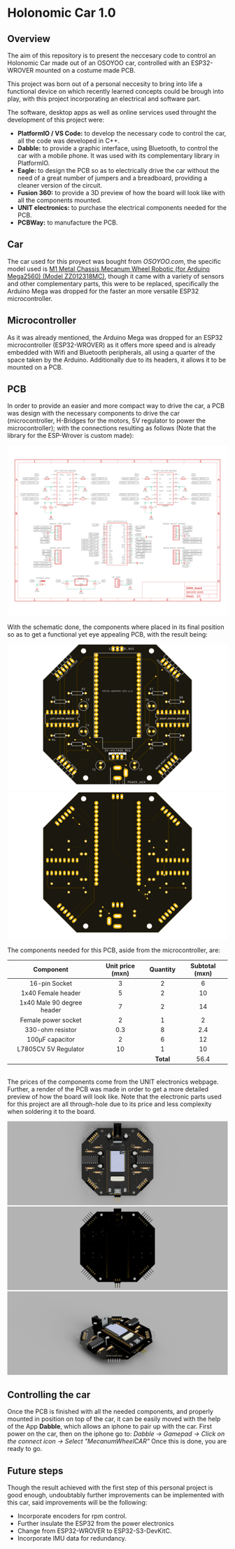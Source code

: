 # Holonomic Car 1.0

## Overview
The aim of this repository is to present the neccesary code to control an Holonomic Car made out of an OSOYOO car, controlled with an ESP32-WROVER mounted on a costume made PCB.

This project was born out of a personal neccesity to bring into life a functional device on which recently learned concepts could be brough into play, with this project incorporating an electrical and software part.

The software, desktop apps as well as online services used throught the development of this project were:
- __PlatformIO / VS Code:__ to develop the necessary code to control the car, all the code was developed in C++.
- __Dabble:__ to provide a graphic interface, using Bluetooth, to control the car with a mobile phone. It was used with its complementary library in PlatformIO.
- __Eagle:__ to design the PCB so as to electrically drive the car without the need of a great number of jumpers and a breadboard, providing a cleaner version of the circuit.
- __Fusion 360:__ to provide a 3D preview of how the board will look like with all the components mounted.
- __UNIT electronics:__ to purchase the electrical components needed for the PCB.
- __PCBWay:__ to manufacture the PCB.

## Car   
The car used for this proyect was bought from *OSOYOO.com*, the specific model used is [M1 Metal Chassis Mecanum Wheel Robotic (for Arduino Mega2560) (Model ZZ012318MC)](https://osoyoo.com/2019/11/08/omni-direction-mecanum-wheel-robotic-kit-v1/), though it came with a variety of sensors and other complementary parts, this were to be replaced, specifically the Arduino Mega was dropped for the faster an more versatile ESP32 microcontroller.

## Microcontroller
As it was already mentioned, the Arduino Mega was dropped for an ESP32 microcontroller (ESP32-WROVER) as it offers more speed and is already embedded with Wifi and Bluetooth peripherals, all using a quarter of the space taken by the Arduino. Additionally due to its headers, it allows it to be mounted on a PCB.

<!-- PONER IMAGEN CON EL PINOUT DE LA PLACA -->

## PCB
In order to provide an easier and more compact way to drive the car, a PCB was design with the necessary components to drive the car (microcontroller, H-Bridges for the motors, 5V regulator to power the microcontroller); with the connections resulting as follows (Note that the library for the ESP-Wrover is custom made):


![Alt text](img/DMW_board_schematic.png)

With the schematic done, the components where placed in its final position so as to get a functional yet eye appealing PCB, with the result being:

![Alt text](img/DMW_board_PCBTop.png)
![Alt text](img/DMW_board_PCBBottom.png)

The components needed for this PCB, aside from the microcontroller, are:

<p align="center">

|Component| Unit price (mxn) | Quantity | Subtotal (mxn) |
|:--:| :--:| :--:| :--:|
| 16-pin Socket               | 3 | 2 | 6 |
| 1x40 Female header          | 5 | 2 | 10 |
| 1x40 Male 90 degree header  | 7 | 2 | 14 |
| Female power socket         | 2 | 1 | 2 |
| 330-ohm resistor            | 0.3 | 8 | 2.4 |
| 100µF capacitor             | 2 | 6 | 12 |
| L7805CV 5V Regulator        | 10 | 1 | 10 |
||| __Total__ | 56.4 |
</p>

<br>
The prices of the components come from the UNIT electronics webpage.
Further, a render of the PCB was made in order to get a more detailed preview of how the board will look like. Note that the electronic parts used for this project are all through-hole due to its price and less complexity when soldering it to the board.

![Alt text](img/DMW_board_topView.png)
![Alt text](img/DMW_board_downView.png)
![Alt text](img/DMW_board_isoView2.png)

## Controlling the car
Once the PCB is finished with all the needed components, and properly mounted in position on top of the car, it can be easily moved with the help of the App __Dabble__, which allows an iphone to pair up with the car. First power on the car, then on the iphone go to:
*Dabble -> Gamepad -> Click on the connect icon -> Select "MecanumWheelCAR"*
Once this is done, you are ready to go.

## Future steps
Though the result achieved with the first step of this personal project is good enough, undoubtably further improvements can be implemented with this car, said improvements will be the following:

- Incorporate encoders for rpm control.
- Further insulate the ESP32 from the power electronics
- Change from ESP32-WROVER to ESP32-S3-DevKitC.
- Incorporate IMU data for redundancy.

